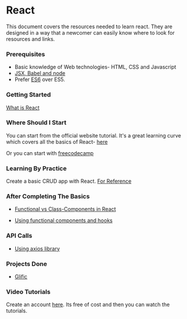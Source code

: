 # React

This document covers the resources needed to learn react.
They are designed in a way that a newcomer can easily know where to look for resources and links.

### Prerequisites

- Basic knowledge of Web technologies- HTML, CSS and Javascript
- [JSX, Babel and node](https://www.w3schools.com/whatis/whatis_react.asp)
- Prefer [ES6](http://es6-features.org/) over ES5.

### Getting Started

[What is React](https://www.simplilearn.com/what-is-react-article)

### Where Should I Start

You can start from the official website tutorial. It's a great learning curve which covers all the basics of React- [here](https://reactjs.org/tutorial/tutorial.html)

Or you can start with [freecodecamp](https://www.freecodecamp.org/learn/front-end-libraries/react/)

### Learning By Practice

Create a basic CRUD app with React.
[For Reference](https://codepen.io/talha7o/full/xxbEyoY)

### After Completing The Basics

- [Functional vs Class-Components in React](https://medium.com/@Zwenza/functional-vs-class-components-in-react-231e3fbd7108#:~:text=The%20most%20obvious%20one%20difference,which%20returns%20a%20React%20element.)

- [Using functional components and hooks](https://reactjs.org/docs/hooks-intro.html)

### API Calls

- [Using axios library](https://blog.logrocket.com/how-to-make-http-requests-like-a-pro-with-axios/)

### Projects Done

- [Glific](https://github.com/glific/glific-frontend)

### Video Tutorials

Create an account [here](https://learn.chrisoncode.io/webinars). Its free of cost and then you can watch the tutorials.
